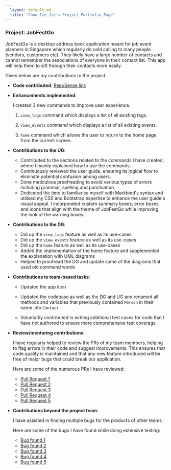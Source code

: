 ```yaml
---
  layout: default.md
  title: "Choo Tze Jie's Project Portfolio Page"
---
```


### Project: JobFestGo

JobFestGo is a desktop address book application meant for job event planners in Singapore which regularly do cold calling to many people (vendors, customers etc). They likely have a large number of contacts and cannot remember the associations of everyone in their contact list. This app will help them to sift through their contacts more easily.

Given below are my contributions to the project.

* **Code contributed**: [RepoSense link](https://nus-cs2103-ay2324s1.github.io/tp-dashboard/?search=tjch-o&breakdown=true&sort=groupTitle%20dsc&sortWithin=title&since=2023-09-22&timeframe=commit&mergegroup=&groupSelect=groupByRepos&checkedFileTypes=docs~functional-code~test-code~other)

* **Enhancements implemented**:

  I created 3 new commands to improve user experience.

  1. `view_tags` command which displays a list of all existing tags.

  2. `view_events` command which displays a list of all existing events.

  3. `home` command which allows the user to return to the home page from the current screen.

* **Contributions to the UG**:
  - Contributed to the sections related to the commands I have created, where I mainly explained how to use the commands.
  - Continuously reviewed the user guide, ensuring its logical flow to eliminate potential confusion among users.
  - Done meticulous proofreading to avoid various types of errors including grammar, spelling and punctuation.
  - Dedicated the time to familiarise myself with Markbind's syntax and utilised my CSS and Bootstrap expertise to enhance the user guide's visual appeal. I incorporated custom summary boxes, error boxes and icons that align with the theme of JobFestGo while improving the look of the warning boxes.

* **Contributions to the DG**:
  - Did up the `view_tags` feature as well as its use-cases
  - Did up the `view_events` feature as well as its use-cases
  - Did up the `home` feature as well as its use-cases
  - Added the implementation of the home feature and supplemented the explanation with UML diagrams
  - Helped to proofread the DG and update some of the diagrams that used old command words

* **Contributions to team-based tasks**:
  - Updated the app icon

  - Updated the codebase as well as the DG and UG and renamed all methods and variables that previously contained `Person` in their name into `Contact`

  - Voluntarily contributed in writing additional test cases for code that I have not authored to ensure more comprehensive test coverage

* **Review/mentoring contributions**:

  I have regularly helped to review the PRs of my team members, helping to flag errors in their code and suggest improvements. This ensures that code quality is maintained and that any new feature introduced will be free of major bugs that could break our application.

  Here are some of the numerous PRs I have reviewed:

  - [Pull Request 1](https://github.com/AY2324S1-CS2103T-T09-1/tp/pull/53)
  - [Pull Request 2](https://github.com/AY2324S1-CS2103T-T09-1/tp/pull/69)
  - [Pull Request 3](https://github.com/AY2324S1-CS2103T-T09-1/tp/pull/97)
  - [Pull Request 4](https://github.com/AY2324S1-CS2103T-T09-1/tp/pull/159)
  - [Pull Request 5](https://github.com/AY2324S1-CS2103T-T09-1/tp/pull/222)


* **Contributions beyond the project team**:

  I have assisted in finding multiple bugs for the products of other teams.

  Here are some of the bugs I have found while doing extensive testing:
  - [Bug found 1](https://github.com/tjch-o/ped/issues/3)
  - [Bug found 2](https://github.com/tjch-o/ped/issues/8)
  - [Bug found 3](https://github.com/tjch-o/ped/issues/9)
  - [Bug found 4](https://github.com/tjch-o/ped/issues/11)
  - [Bug found 5](https://github.com/tjch-o/ped/issues/13)
